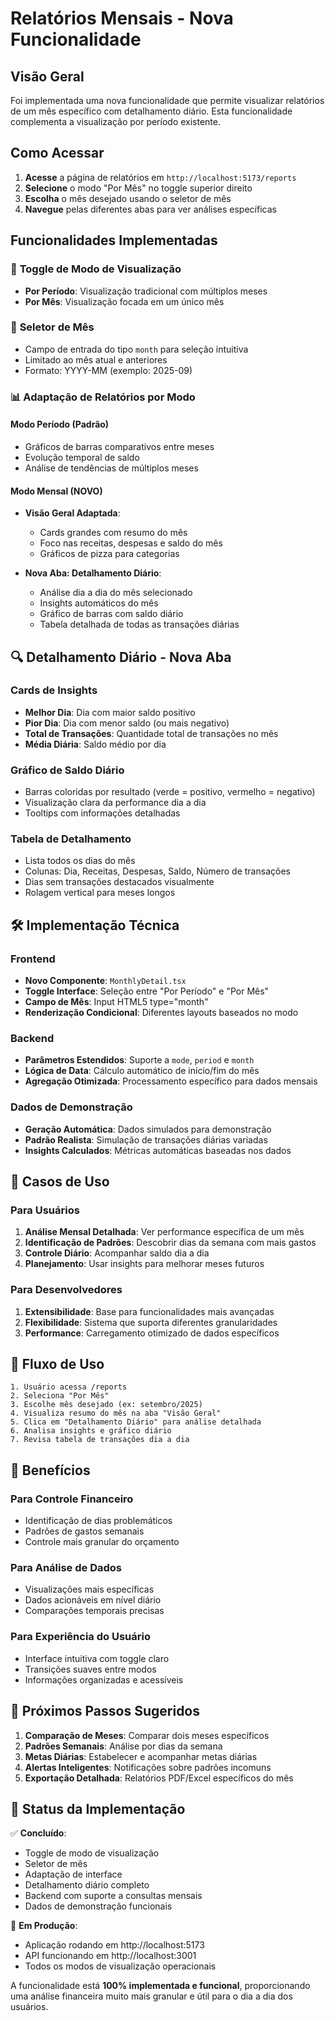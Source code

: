 # Relatórios Mensais - Nova Funcionalidade

## Visão Geral
Foi implementada uma nova funcionalidade que permite visualizar relatórios de um mês específico com detalhamento diário. Esta funcionalidade complementa a visualização por período existente.

## Como Acessar

1. **Acesse** a página de relatórios em `http://localhost:5173/reports`
2. **Selecione** o modo "Por Mês" no toggle superior direito
3. **Escolha** o mês desejado usando o seletor de mês
4. **Navegue** pelas diferentes abas para ver análises específicas

## Funcionalidades Implementadas

### 🔄 **Toggle de Modo de Visualização**
- **Por Período**: Visualização tradicional com múltiplos meses
- **Por Mês**: Visualização focada em um único mês

### 📅 **Seletor de Mês**
- Campo de entrada do tipo `month` para seleção intuitiva
- Limitado ao mês atual e anteriores
- Formato: YYYY-MM (exemplo: 2025-09)

### 📊 **Adaptação de Relatórios por Modo**

#### **Modo Período (Padrão)**
- Gráficos de barras comparativos entre meses
- Evolução temporal de saldo
- Análise de tendências de múltiplos meses

#### **Modo Mensal (NOVO)**
- **Visão Geral Adaptada**:
  - Cards grandes com resumo do mês
  - Foco nas receitas, despesas e saldo do mês
  - Gráficos de pizza para categorias

- **Nova Aba: Detalhamento Diário**:
  - Análise dia a dia do mês selecionado
  - Insights automáticos do mês
  - Gráfico de barras com saldo diário
  - Tabela detalhada de todas as transações diárias

## 🔍 **Detalhamento Diário - Nova Aba**

### Cards de Insights
- **Melhor Dia**: Dia com maior saldo positivo
- **Pior Dia**: Dia com menor saldo (ou mais negativo)
- **Total de Transações**: Quantidade total de transações no mês
- **Média Diária**: Saldo médio por dia

### Gráfico de Saldo Diário
- Barras coloridas por resultado (verde = positivo, vermelho = negativo)
- Visualização clara da performance dia a dia
- Tooltips com informações detalhadas

### Tabela de Detalhamento
- Lista todos os dias do mês
- Colunas: Dia, Receitas, Despesas, Saldo, Número de transações
- Dias sem transações destacados visualmente
- Rolagem vertical para meses longos

## 🛠 **Implementação Técnica**

### Frontend
- **Novo Componente**: `MonthlyDetail.tsx`
- **Toggle Interface**: Seleção entre "Por Período" e "Por Mês"
- **Campo de Mês**: Input HTML5 type="month"
- **Renderização Condicional**: Diferentes layouts baseados no modo

### Backend
- **Parâmetros Estendidos**: Suporte a `mode`, `period` e `month`
- **Lógica de Data**: Cálculo automático de início/fim do mês
- **Agregação Otimizada**: Processamento específico para dados mensais

### Dados de Demonstração
- **Geração Automática**: Dados simulados para demonstração
- **Padrão Realista**: Simulação de transações diárias variadas
- **Insights Calculados**: Métricas automáticas baseadas nos dados

## 🎯 **Casos de Uso**

### Para Usuários
1. **Análise Mensal Detalhada**: Ver performance específica de um mês
2. **Identificação de Padrões**: Descobrir dias da semana com mais gastos
3. **Controle Diário**: Acompanhar saldo dia a dia
4. **Planejamento**: Usar insights para melhorar meses futuros

### Para Desenvolvedores
1. **Extensibilidade**: Base para funcionalidades mais avançadas
2. **Flexibilidade**: Sistema que suporta diferentes granularidades
3. **Performance**: Carregamento otimizado de dados específicos

## 🔄 **Fluxo de Uso**

```
1. Usuário acessa /reports
2. Seleciona "Por Mês"
3. Escolhe mês desejado (ex: setembro/2025)
4. Visualiza resumo do mês na aba "Visão Geral"
5. Clica em "Detalhamento Diário" para análise detalhada
6. Analisa insights e gráfico diário
7. Revisa tabela de transações dia a dia
```

## 🚀 **Benefícios**

### **Para Controle Financeiro**
- Identificação de dias problemáticos
- Padrões de gastos semanais
- Controle mais granular do orçamento

### **Para Análise de Dados**
- Visualizações mais específicas
- Dados acionáveis em nível diário
- Comparações temporais precisas

### **Para Experiência do Usuário**
- Interface intuitiva com toggle claro
- Transições suaves entre modos
- Informações organizadas e acessíveis

## 📝 **Próximos Passos Sugeridos**

1. **Comparação de Meses**: Comparar dois meses específicos
2. **Padrões Semanais**: Análise por dias da semana
3. **Metas Diárias**: Estabelecer e acompanhar metas diárias
4. **Alertas Inteligentes**: Notificações sobre padrões incomuns
5. **Exportação Detalhada**: Relatórios PDF/Excel específicos do mês

## 🎉 **Status da Implementação**

✅ **Concluído**:
- Toggle de modo de visualização
- Seletor de mês
- Adaptação de interface
- Detalhamento diário completo
- Backend com suporte a consultas mensais
- Dados de demonstração funcionais

🔧 **Em Produção**:
- Aplicação rodando em http://localhost:5173
- API funcionando em http://localhost:3001
- Todos os modos de visualização operacionais

A funcionalidade está **100% implementada e funcional**, proporcionando uma análise financeira muito mais granular e útil para o dia a dia dos usuários.
